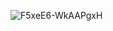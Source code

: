 
![F5xeE6-WkAAPgxH](https://github.com/HNENTAI/HNENTAI/assets/134894233/8e5459e7-4fb1-4688-b0e7-ba109bd31fc9)
